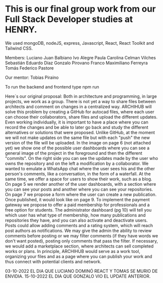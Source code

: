 # This is our final group work from our Full Stack Developer studies at HENRY.

We used mongoDB, nodeJS, express, Javascript, React, React Toolkit and Tailwind CSS.

Members: 
Luciano Juan Balbiano
Ivo Alegre
Paula Carolina Celman Vilches
Sebastián Eduardo Díaz
Gonzalo Pirovano
Franco Maximiliano Ferreyra
Tomás Federico Pastore

Our mentor: 
Tobias Piraino


To run the backend and frontend type npm run


Here´s our original proposal: 
Both in architecture and programming, in large projects, we work as a group. There is not yet a way to share files between architects and comment on changes in a centralized way.
ARCHIHUB will solve this problem by creating a GitHub for autocad files, where each user can choose their collaborators, share files and upload the different updates.
Even working individually, it is important to have a place where you can record the changes and be able to later go back and study the different alternatives or solutions that were proposed.
Unlike GitHub, at the moment we will not make updates on the same file but with each "push" the new version of the file will be uploaded. 
In the image on page 6 (not attached yet) we show one of the possible user dashboards where you can see a general image of the project in the foreground and then the different "commits". On the right side you can see the updates made by the user who owns the repository and on the left a modification by a collaborator. We wanted to emulate a WhatsApp chat where the user sees his and the other person's comments, like a conversation, in the form of a waterfall.
At the same time, we offer a space for users to show their work, such as a blog.
On page 5 we render another of the user dashboards, with a section where you can see your posts and another where you can see your repositories.
On page 7 we propose a form where the user can create a new publication. Once published, it would look like on page 9.
To implement the payment gateway we propose to offer a paid membership for professionals and a free option for students. The administrator dashboard (pg 10) will tell you which user has what type of membership, how many publications and repositories they have, and you can also activate and deactivate users.
Posts could allow adding comments and a rating system, which will reach post authors as notifications. We may give the admin the ability to review comments before posting or we may filter comments (if they have words we don't want posted), posting only comments that pass the filter.
If necessary, we would add a marketplace section, where architects can sell completed works or plans.
In principle, ARCHIHUB would serve as a work tool, organizing your files and as a page where you can publish your work and thus connect with potential clients and network.



03-10-2022 EL DIA QUE LUCIANO DOMINÓ REACT Y TOMAS SE MURIO DE ENVIDIA.
15-10-2022 EL DIA QUE GONZALO VIO EL UPDATE ANTERIOR.
